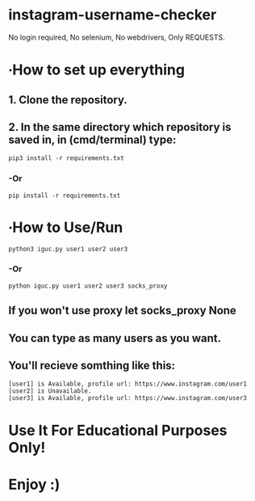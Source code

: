 # instagram-username-checker
No login required, No selenium, No webdrivers, Only REQUESTS.

# ∙How to set up everything
## 1. Clone the repository.
## 2. In the same directory which repository is saved in, in (cmd/terminal) type:
```
pip3 install -r requirements.txt
```
### -Or
```
pip install -r requirements.txt
```

# ∙How to Use/Run
```
python3 iguc.py user1 user2 user3
```
### -Or
```
python iguc.py user1 user2 user3 socks_proxy
```
## If you won't use proxy let socks_proxy None
## You can type as many users as you want.
## You'll recieve somthing like this:

```
[user1] is Available, profile url: https://www.instagram.com/user1
[user2] is Unavailable.
[user3] is Available, profile url: https://www.instagram.com/user3
```

# Use It For Educational Purposes Only!
# Enjoy :)
